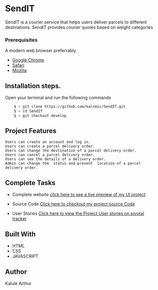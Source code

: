 # SendIT
SendIT is a courier service that helps users deliver parcels to different destinations. SendIT provides courier quotes based on weight categories

### Prerequisites

A modern web browser preferrably 
- [Google Chrome](https://www.google.com/chrome/ "Google Chrome")
- [Safari](https://support.apple.com/downloads/safari "Safari")
- [Mozilla](https://www.mozilla.org/en-US/firefox/ "Mozilla")

## Installation steps.
 Open your terminal and run the following commands
```bash
	$ > git clone https://github.com/kalsmic/SendIT.git
	$ > cd SendIT
	$ > git checkout develop
```


## Project Features
    Users can create an account and log in.
    Users can create a parcel delivery order.
    Users can change the destination of a parcel delivery order.
    Users can cancel a parcel delivery order.
    Users can see the details of a delivery order.
    Admin can change the ​ status​​ and present​​ ​ location​​ of a parcel delivery order.

## Complete Tasks
- Complete website  [click here to see a live preview of my UI project]( https://kalsmic.github.io/SendIT/UI/ "click here to see a live preview of my UI project")

- Source Code [Click here to checkout my project source Code](https://github.com/kalsmic/SendIT/tree/develop "Click here to checkout my project source Code")
- User Stories  [Click here to view the Project User stories on pivotal tracker](https://www.pivotaltracker.com/n/projects/2215817 "Click here to view the Project User stories on pivotal tracker")


## Built With

* HTML
* CSS
* JAVASCRIPT


## Author
Kalule Arthur
